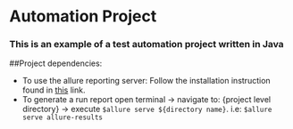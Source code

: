# Automation Project

### This is an example of a test automation project written in Java

##Project dependencies:
 
* To use the allure reporting server:
 Follow the installation instruction found in [this](https://docs.qameta.io/allure/) link.
 * To generate a run report open terminal -> 
 navigate to: {project level directory} -> 
 execute ```$allure serve ${directory name}```. i.e: ```$allure serve allure-results```
 
